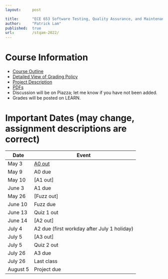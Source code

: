 ```yaml
---
layout:     post

title:      "ECE 653 Software Testing, Quality Assurance, and Maintenance, Spring 2022"
author:     "Patrick Lam"
published:  true
url:        /stqam-2022/
---
```


# Course Information

* <a href="https://outline.uwaterloo.ca/view/nrvxsk">Course Outline</a>
* [Detailed View of Grading Policy](/stqam-2022-grading)
* [Project Description](/stqam-2022-projects)
* [PDFs](https://git.uwaterloo.ca/stqam-1225/pdfs.git)
* Discussion will be on Piazza; let me know if you have not been added.
* Grades will be posted on LEARN.

# Important Dates (may change, assignment descriptions are correct)

| Date  | Event   |
|---|---|
| May 3 | [A0 out](https://git.uwaterloo.ca/stqam-1225/pdfs/-/blob/master/uw-stqam-1225-a0.pdf) |
| May 9 | A0 due |
| May 10 | [A1 out] |
| June 3 | A1 due |
| May 26 | [Fuzz out] |
| June 10 | Fuzz due |
| June 13 | Quiz 1 out |
| June 14 | [A2 out] |
| July 4  | A2 due (first workday after July 1 holiday) |
| July 5  | [A3 out] |
| July 5 | Quiz 2 out |
| July 26 | A3 due |
| July 26 | Last class |
| August 5 | Project due |

